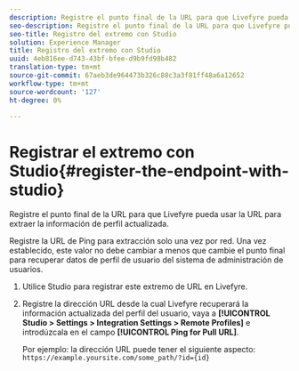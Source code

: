 ```yaml
---
description: Registre el punto final de la URL para que Livefyre pueda usar la URL para extraer la información de perfil actualizada.
seo-description: Registre el punto final de la URL para que Livefyre pueda usar la URL para extraer la información de perfil actualizada.
seo-title: Registro del extremo con Studio
solution: Experience Manager
title: Registro del extremo con Studio
uuid: 4eb816ee-d743-43bf-bfee-d9b9fd98b482
translation-type: tm+mt
source-git-commit: 67aeb3de964473b326c88c3a3f81ff48a6a12652
workflow-type: tm+mt
source-wordcount: '127'
ht-degree: 0%

---
```



# Registrar el extremo con Studio{#register-the-endpoint-with-studio}

Registre el punto final de la URL para que Livefyre pueda usar la URL para extraer la información de perfil actualizada.

Registre la URL de Ping para extracción solo una vez por red. Una vez establecido, este valor no debe cambiar a menos que cambie el punto final para recuperar datos de perfil de usuario del sistema de administración de usuarios.

1. Utilice Studio para registrar este extremo de URL en Livefyre.
1. Registre la dirección URL desde la cual Livefyre recuperará la información actualizada del perfil del usuario, vaya a **[!UICONTROL Studio > Settings > Integration Settings > Remote Profiles]** e introdúzcala en el campo **[!UICONTROL Ping for Pull URL]**.

   Por ejemplo: la dirección URL puede tener el siguiente aspecto: `https://example.yoursite.com/some_path/?id={id}`

